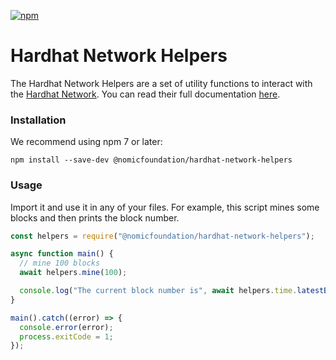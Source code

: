 [![npm](https://img.shields.io/npm/v/@nomicfoundation/hardhat-network-helpers.svg)](https://www.npmjs.com/package/@nomicfoundation/hardhat-network-helpers)

# Hardhat Network Helpers

The Hardhat Network Helpers are a set of utility functions to interact with the [Hardhat Network](https://hardhat.org/hardhat-network/docs). You can read their full documentation [here](https://hardhat.org/hardhat-network-helpers/docs).

### Installation

We recommend using npm 7 or later:

```
npm install --save-dev @nomicfoundation/hardhat-network-helpers
```

### Usage

Import it and use it in any of your files. For example, this script mines some blocks and then prints the block number.

```js
const helpers = require("@nomicfoundation/hardhat-network-helpers");

async function main() {
  // mine 100 blocks
  await helpers.mine(100);

  console.log("The current block number is", await helpers.time.latestBlock());
}

main().catch((error) => {
  console.error(error);
  process.exitCode = 1;
});
```
